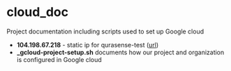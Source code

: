 # cloud_doc

Project documentation including scripts used to set up Google cloud
 
  * **104.198.67.218** - static ip for qurasense-test ([url](http://104.198.67.218/index.html))
  * **_gcloud-project-setup.sh** documents how our project and organization is configured in Google cloud
  
